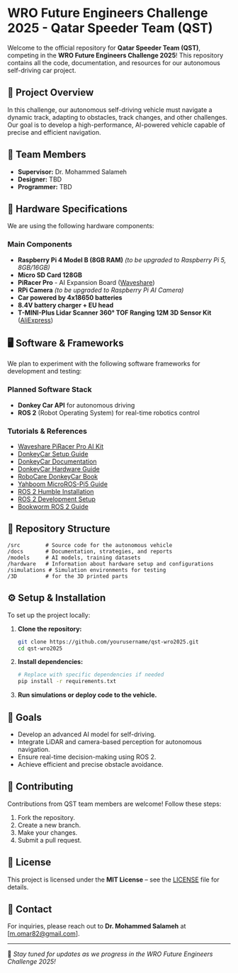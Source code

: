 # WRO Future Engineers Challenge 2025 - Qatar Speeder Team (QST)

Welcome to the official repository for **Qatar Speeder Team (QST)**, competing in the **WRO Future Engineers Challenge 2025**! This repository contains all the code, documentation, and resources for our autonomous self-driving car project.

## 🚗 Project Overview
In this challenge, our autonomous self-driving vehicle must navigate a dynamic track, adapting to obstacles, track changes, and other challenges. Our goal is to develop a high-performance, AI-powered vehicle capable of precise and efficient navigation.

## 👥 Team Members
- **Supervisor:** Dr. Mohammed Salameh  
- **Designer:** TBD  
- **Programmer:** TBD  

## 🔧 Hardware Specifications
We are using the following hardware components:

### **Main Components**
- **Raspberry Pi 4 Model B (8GB RAM)** *(to be upgraded to Raspberry Pi 5, 8GB/16GB)*
- **Micro SD Card 128GB**
- **PiRacer Pro** - AI Expansion Board ([Waveshare](https://www.waveshare.com/wiki/PiRacer_Pro_AI_Kit))
- **RPi Camera** *(to be upgraded to Raspberry Pi AI Camera)*
- **Car powered by 4x18650 batteries**
- **8.4V battery charger + EU head**
- **T-MINI-Plus Lidar Scanner 360° TOF Ranging 12M 3D Sensor Kit** ([AliExpress](https://www.aliexpress.com/item/1005006911780813.html?spm=a2g0o.order_list.order_list_main.5.1ce11802nsbtib))

## 🖥️ Software & Frameworks
We plan to experiment with the following software frameworks for development and testing:

### **Planned Software Stack**
- **Donkey Car API** for autonomous driving
- **ROS 2** (Robot Operating System) for real-time robotics control

### **Tutorials & References**
- [Waveshare PiRacer Pro AI Kit](https://www.waveshare.com/wiki/PiRacer_Pro_AI_Kit)
- [DonkeyCar Setup Guide](https://docs.donkeycar.com/guide/robot_sbc/setup_raspberry_pi/)
- [DonkeyCar Documentation](https://docs.donkeycar.com/)
- [DonkeyCar Hardware Guide](https://docs.donkeycar.com/guide/build_hardware/)
- [RoboCare DonkeyCar Book](https://robocaresslingen.github.io/BookDownDocu/index.html)
- [Yahboom MicroROS-Pi5 Guide](http://www.yahboom.net/study/MicroROS-Pi5)
- [ROS 2 Humble Installation](https://docs.ros.org/en/humble/Installation.html)
- [ROS 2 Development Setup](https://docs.ros.org/en/rolling/Installation/Alternatives/Ubuntu-Development-Setup.html)
- [Bookworm ROS 2 Guide](https://github.com/HannahKiekens/bookworm-ros2)

## 📂 Repository Structure
```
/src        # Source code for the autonomous vehicle
/docs       # Documentation, strategies, and reports
/models     # AI models, training datasets
/hardware   # Information about hardware setup and configurations
/simulations # Simulation environments for testing
/3D         # for the 3D printed parts
```

## ⚙️ Setup & Installation
To set up the project locally:

1. **Clone the repository:**
   ```sh
   git clone https://github.com/yourusername/qst-wro2025.git
   cd qst-wro2025
   ```

2. **Install dependencies:**
   ```sh
   # Replace with specific dependencies if needed
   pip install -r requirements.txt
   ```

3. **Run simulations or deploy code to the vehicle.**

## 🎯 Goals
- Develop an advanced AI model for self-driving.
- Integrate LiDAR and camera-based perception for autonomous navigation.
- Ensure real-time decision-making using ROS 2.
- Achieve efficient and precise obstacle avoidance.

## 🤝 Contributing
Contributions from QST team members are welcome! Follow these steps:
1. Fork the repository.
2. Create a new branch.
3. Make your changes.
4. Submit a pull request.

## 📜 License
This project is licensed under the **MIT License** – see the [LICENSE](LICENSE) file for details.

## 📧 Contact
For inquiries, please reach out to **Dr. Mohammed Salameh** at [m.omar82@gmail.com].

---
🚀 *Stay tuned for updates as we progress in the WRO Future Engineers Challenge 2025!*
